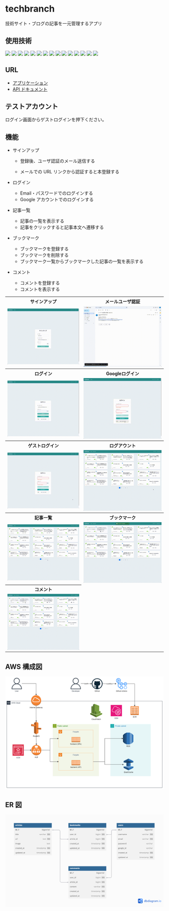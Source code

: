 # techbranch

技術サイト・ブログの記事を一元管理するアプリ

## 使用技術

<p>
<img src="https://img.shields.io/badge/-Go-silver.svg?logo=go">
<img src="https://img.shields.io/badge/-PostgreSQL-silver.svg?logo=postgresql">
<img src="https://img.shields.io/badge/-Redis-silver.svg?logo=redis">
<img src="https://img.shields.io/badge/-TypeScript-silver.svg?logo=typescript">
<img src="https://img.shields.io/badge/-React-silver.svg?logo=react">
<img src="https://img.shields.io/badge/-Docker-silver.svg?logo=docker">
<img src="https://img.shields.io/badge/-GitHub Actions-silver.svg?logo=githubactions">
<img src="https://img.shields.io/badge/-Terraform-silver.svg?logo=terraform">
<img src="https://img.shields.io/badge/-AWS-silver.svg?logo=amazonwebservices">
<img src="https://img.shields.io/badge/-AWS Fargate-silver.svg?logo=awsfargate">
<img src="https://img.shields.io/badge/-AWS RDS-silver.svg?logo=amazonrds">
<img src="https://img.shields.io/badge/-AWS ElastiCache-silver.svg?logo=amazonelasticache">
<img src="https://img.shields.io/badge/-AWS Route53-silver.svg?logo=amazonroute53">
<img src="https://img.shields.io/badge/-AWS SES-silver.svg?logo=awssecretsmanager">
<img src="https://img.shields.io/badge/-AWS CloudWatch-silver.svg?logo=amazoncloudwatch">
</p>

## URL

- [アプリケーション](https://app.techbranch.link/)
- [API ドキュメント](https://api.techbranch.link/docs)

## テストアカウント

ログイン画面からゲストログインを押下ください。

## 機能

- サインアップ

  - 登録後、ユーザ認証のメール送信する

  - メールでの URL リンクから認証すると本登録する

- ログイン
  - Email・パスワードでのログインする
  - Google アカウントでのログインする
- 記事一覧
  - 記事の一覧を表示する
  - 記事をクリックすると記事本文へ遷移する
- ブックマーク
  - ブックマークを登録する
  - ブックマークを削除する
  - ブックマーク一覧からブックマークした記事の一覧を表示する
- コメント
  - コメントを登録する
  - コメントを表示する

<table>
  <tr>
    <th>サインアップ</th>
    <th>メールユーザ認証</th>
  </tr>
  <tr>
    <td><img src="./docs/Signup.gif"></td>
    <td><img src="./docs/PreSignup.gif"></td>
  </tr>
  <tr>
    <th>ログイン</th>
    <th>Googleログイン</th>
  </tr>
  <tr>
    <td><img src="./docs/Login.gif"></td>
    <td><img src="./docs/GoogleLogin.gif"></td>
  </tr>
  <tr>
    <th>ゲストログイン</th>
    <th>ログアウント</th>
  </tr>
  <tr>
    <td><img src="./docs/GuestLogin.gif"></td>
    <td><img src="./docs/Logout.gif"></td>
  </tr>
  <tr>
    <th>記事一覧</th>
    <th>ブックマーク</th>
  </tr>
  <tr>
    <td><img src="./docs/Article.gif"></td>
    <td><img src="./docs/Bookmark.gif"></td>
  </tr>
  <tr>
    <th>コメント</th>
  </tr>
  <tr>
    <td><img src="./docs/Comment.gif"></td>
  </tr>
</table>

## AWS 構成図

<img src="https://github.com/loak155/techbranch-infra/raw/main/docs/architecture-diagram.png">

## ER 図

<img src="https://github.com/loak155/techbranch-backend/raw/main/docs/db/Entity-Relationship-Diagram.png">